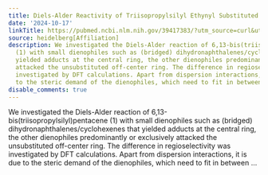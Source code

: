 ```yaml
---
title: Diels-Alder Reactivity of Triisopropylsilyl Ethynyl Substituted Acenes
date: '2024-10-17'
linkTitle: https://pubmed.ncbi.nlm.nih.gov/39417383/?utm_source=curl&utm_medium=rss&utm_campaign=pubmed-2&utm_content=1FakS-2QOkCT8HsMOQP1bCRQ4YzyumYOmxmF0moLsQ3dFB1E9V&fc=20220326224207&ff=20241017182615&v=2.18.0.post9+e462414
source: heidelberg[Affiliation]
description: We investigated the Diels-Alder reaction of 6,13-bis(triisopropylsilyl)pentacene
  (1) with small dienophiles such as (bridged) dihydronaphthalenes/cyclohexenes that
  yielded adducts at the central ring, the other dienophiles predominantly or exclusively
  attacked the unsubstituted off-center ring. The difference in regioselectivity was
  investigated by DFT calculations. Apart from dispersion interactions, it is due
  to the steric demand of the dienophiles, which need to fit in between ...
disable_comments: true
---
```

We investigated the Diels-Alder reaction of 6,13-bis(triisopropylsilyl)pentacene (1) with small dienophiles such as (bridged) dihydronaphthalenes/cyclohexenes that yielded adducts at the central ring, the other dienophiles predominantly or exclusively attacked the unsubstituted off-center ring. The difference in regioselectivity was investigated by DFT calculations. Apart from dispersion interactions, it is due to the steric demand of the dienophiles, which need to fit in between ...